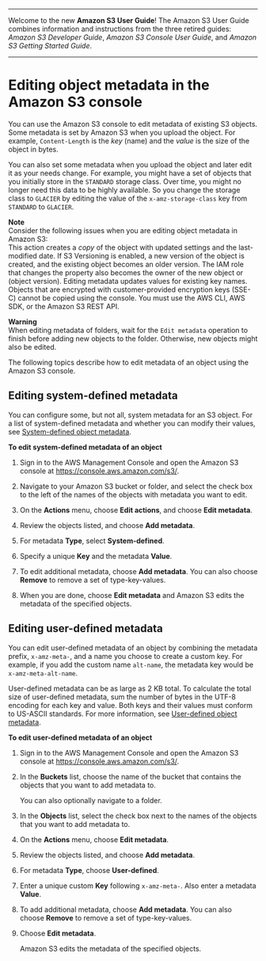--------

Welcome to the new **Amazon S3 User Guide**\! The Amazon S3 User Guide combines information and instructions from the three retired guides: *Amazon S3 Developer Guide*, *Amazon S3 Console User Guide*, and *Amazon S3 Getting Started Guide*\.

--------

# Editing object metadata in the Amazon S3 console<a name="add-object-metadata"></a>

You can use the Amazon S3 console to edit metadata of existing S3 objects\. Some metadata is set by Amazon S3 when you upload the object\. For example, `Content-Length` is the *key* \(name\) and the *value* is the size of the object in bytes\.

You can also set some metadata when you upload the object and later edit it as your needs change\. For example, you might have a set of objects that you initially store in the `STANDARD` storage class\. Over time, you might no longer need this data to be highly available\. So you change the storage class to `GLACIER` by editing the value of the `x-amz-storage-class` key from `STANDARD` to `GLACIER`\.

**Note**  
Consider the following issues when you are editing object metadata in Amazon S3:  
This action creates a *copy* of the object with updated settings and the last\-modified date\. If S3 Versioning is enabled, a new version of the object is created, and the existing object becomes an older version\. The IAM role that changes the property also becomes the owner of the new object or \(object version\)\.
Editing metadata updates values for existing key names\.
Objects that are encrypted with customer\-provided encryption keys \(SSE\-C\) cannot be copied using the console\. You must use the AWS CLI, AWS SDK, or the Amazon S3 REST API\.

**Warning**  
When editing metadata of folders, wait for the `Edit metadata` operation to finish before adding new objects to the folder\. Otherwise, new objects might also be edited\.

The following topics describe how to edit metadata of an object using the Amazon S3 console\.

## Editing system\-defined metadata<a name="add-object-metadata-system"></a>

You can configure some, but not all, system metadata for an S3 object\. For a list of system\-defined metadata and whether you can modify their values, see [System\-defined object metadata](UsingMetadata.md#SysMetadata)\.

**To edit system\-defined metadata of an object**

1. Sign in to the AWS Management Console and open the Amazon S3 console at [https://console\.aws\.amazon\.com/s3/](https://console.aws.amazon.com/s3/)\.

1. Navigate to your Amazon S3 bucket or folder, and select the check box to the left of the names of the objects with metadata you want to edit\.

1. On the **Actions** menu, choose **Edit actions**, and choose **Edit metadata**\.

1. Review the objects listed, and choose **Add metadata**\.

1. For metadata **Type**, select **System\-defined**\.

1. Specify a unique **Key** and the metadata **Value**\.

1. To edit additional metadata, choose **Add metadata**\. You can also choose **Remove** to remove a set of type\-key\-values\.

1. When you are done, choose **Edit metadata** and Amazon S3 edits the metadata of the specified objects\.

## Editing user\-defined metadata<a name="add-object-metadata-user-defined"></a>

You can edit user\-defined metadata of an object by combining the metadata prefix, `x-amz-meta-`, and a name you choose to create a custom key\. For example, if you add the custom name `alt-name`, the metadata key would be `x-amz-meta-alt-name`\. 

User\-defined metadata can be as large as 2 KB total\. To calculate the total size of user\-defined metadata, sum the number of bytes in the UTF\-8 encoding for each key and value\. Both keys and their values must conform to US\-ASCII standards\. For more information, see [User\-defined object metadata](UsingMetadata.md#UserMetadata)\.

**To edit user\-defined metadata of an object**

1. Sign in to the AWS Management Console and open the Amazon S3 console at [https://console\.aws\.amazon\.com/s3/](https://console.aws.amazon.com/s3/)\.

1. In the **Buckets** list, choose the name of the bucket that contains the objects that you want to add metadata to\.

   You can also optionally navigate to a folder\.

1. In the **Objects** list, select the check box next to the names of the objects that you want to add metadata to\.

1. On the **Actions** menu, choose **Edit metadata**\.

1. Review the objects listed, and choose **Add metadata**\.

1. For metadata **Type**, choose **User\-defined**\.

1. Enter a unique custom **Key** following `x-amz-meta-`\. Also enter a metadata **Value**\.

1. To add additional metadata, choose **Add metadata**\. You can also choose **Remove** to remove a set of type\-key\-values\. 

1. Choose **Edit metadata**\.

   Amazon S3 edits the metadata of the specified objects\.